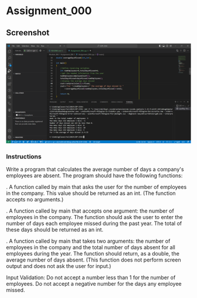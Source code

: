 # Assignment_000

## Screenshot

![Module 006 Assignment](<Screenshot 2024-10-16 084540.png>)

### Instructions

Write a program that calculates the average number of days a company's
employees are absent. The program should have the following functions:

. A function called by main that asks the user for the number of employees in
the company. This value should be returned as an int. (The function accepts no
arguments.)

. A function called by main that accepts one argument: the number of
employees in the company. The function should ask the user to enter the number
of days each employee missed during the past year. The total of these days
should be returned as an int.

. A function called by main that takes two arguments: the number of
employees in the company and the total number of days absent for all
employees during the year. The function should return, as a double, the average
number of days absent. (This function does not perform screen output and does
not ask the user for input.)

Input Validation: Do not accept a number less than 1 for the number of
employees. Do not accept a negative number for the days any employee missed.
